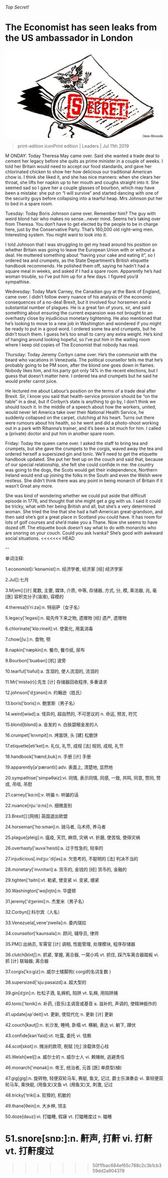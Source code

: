 ###### Top Secret!

# The Economist has seen leaks from the US ambassador in London 

![image](images/20190713_LDD002_0.jpg) 

> print-edition iconPrint edition | Leaders | Jul 11th 2019 

M ONDAY: Today Theresa May came over. Said she wanted a trade deal to cement her legacy before she quits as prime minister in a couple of weeks. I told her Britain would need to accept our food standards, and gave her chlorinated chicken to show her how delicious our traditional American chow is. I think she liked it, and she has nice manners: when she clears her throat, she lifts her napkin up to her mouth and coughs straight into it. She seemed sad so I gave her a couple glasses of bourbon, which may have been a mistake: she put on “I will survive” and started dancing with one of the security guys before collapsing into a tearful heap. Mrs Johnson put her to bed in a spare room. 

Tuesday: Today Boris Johnson came over. Remember him? The guy with weird blond hair who makes no sense…never mind. Seems he’s taking over from Theresa. You don’t have to get elected by the people to be in charge here, just by the Conservative Party. That’s 160,000 old right-wing men. Interesting system. You might want to look into it. 

I told Johnson that I was struggling to get my head around his position on whether Britain was going to leave the European Union with or without a deal. He muttered something about “having your cake and eating it”, so I ordered tea and crumpets, as the State Department’s British etiquette handbook recommends. He polished them off, saying he hadn’t had a square meal in weeks, and asked if I had a spare room. Apparently he’s had woman trouble, so I’ve put him up for a few days. I figured you’d sympathise. 

Wednesday: Today Mark Carney, the Canadian guy at the Bank of England, came over. I didn’t follow every nuance of his analysis of the economic consequences of a no-deal Brexit, but it involved four horsemen and a substantial number of plagues. He is a great fan of yours, sir, and said something about ensuring the current expansion was not brought to an overhasty close by injudicious monetary tightening. He also mentioned that he’s looking to move to a new job in Washington and wondered if you might be ready to put in a good word. I ordered some tea and crumpets, but he didn’t touch them. I guess he’s too small to carry any extra weight. He’s kind of hanging around looking hopeful, so I’ve put him in the waiting room where I keep old copies of The Economist that nobody has read. 

Thursday: Today Jeremy Corbyn came over. He’s the communist with the beard who vacations in Venezuela. The political counsellor tells me that he’s probably going to be PM soon, after the blond one goes down in flames. Nobody likes him, and his party got only 14% in the recent elections, but I guess that doesn’t matter here. I ordered tea and crumpets but he said he would prefer carrot juice. 

He lectured me about Labour’s position on the terms of a trade deal after Brexit. Sir, I know you said that health-service provision should be “on the table” in a deal, but if Corbyn’s state is anything to go by, I don’t think we should touch it. In the middle of a speech about how the workers, united, would never let America take over their National Health Service, he suddenly collapsed on the carpet, clutching at his heart. Turns out there were rumours about his health, so he went and did a photo-shoot working out in a park with Rihanna’s trainer, and it’s been a bit much for him. I called a (private) doctor and put him in another spare room. 

Friday: Today the queen came over. I asked the staff to bring tea and crumpets, but she gave the crumpets to the corgis, waved away the tea and ordered herself a supersized gin and tonic. We’ll need to get the etiquette handbook updated. She put her feet up on the couch and said that, because of our special relationship, she felt she could confide in me: the country was going to the dogs, the Scots would get their independence, Northern Ireland would end up joining the folks in the South and even the Welsh were restless. She didn’t think there was any point in being monarch of Britain if it wasn’t Great any more. 

She was kind of wondering whether we could put aside that difficult episode in 1776, and thought that she might get a gig with us. I said it could be tricky, what with her being British and all, but she’s a very determined woman. She tried the line that she had a half-American great-grandson, and then said she’s got a great place in Scotland you could have. It has room for lots of golf courses and she’d make you a Thane. Now she seems to have dozed off. The etiquette book doesn’t say what to do with monarchs who are snoring on your couch. Could you ask Ivanka? She’s good with awkward social situations. 
<<<<<<< HEAD

-- 

 单词注释:

1.economist[i:'kɒnәmist]:n. 经济学者, 经济家 [经] 经济学家 

2.Jul[]:七月 

3.M[em]:[计] 尾数, 主要, 媒体, 介质, 中等, 存储器, 方式, 分, 模, 乘法器, 兆, 毫 [医] 容积克分子(溶液), 容模的 

4.theresa[ti'ri:zә]:n. 特丽萨（女子名） 

5.legacy['legәsi]:n. 祖先传下来之物, 遗赠物 [经] 遗产, 遗赠物 

6.chlorinate['klɒ:rineit]:vt. 使氯化, 用氯消毒 

7.chow[ʃu:]:n. 食物, 颚 

8.napkin['næpkin]:n. 餐巾, 餐巾纸, 尿布 

9.Bourbon['buәbәn]:[机] 波旁 

10.tearful['tiәful]:a. 含泪的, 使人流泪的, 流泪的 

11.Mr['mistә(r)]:先生 [计] 存储器回收程序, 多重请求 

12.johnson['dʒɔnsn]:n. 约翰逊（姓氏） 

13.boris['bɔris]:n. 鲍里斯（男子名） 

14.weird[wiәd]:a. 怪异的, 超自然的, 不可思议的 n. 命运, 预言, 符咒 

15.blond[blɒnd]:a. 金发的 n. 白肤碧眼金发的人 

16.crumpet['krʌmpit]:n. 烤面饼, 头 [建] 松脆饼 

17.etiquette[eti'ket]:n. 礼仪, 礼节, 成规 [法] 规则, 成规, 礼节 

18.handbook['hænd,buk]:n. 手册 [计] 手册 

19.apparently[ә'pærәntli]:adv. 表面上, 清楚地, 显然地 

20.sympathise['simpәθaiz]:vi. 同情, 表示同情, 同感, 一致, 共鸣, 同意, 赞同, 赞成, 吊唁, 吊慰 

21.carney['kɑ:ni]:v. 哄骗 n. 哄骗的话 

22.nuance[nju:'ɑ:ns]:n. 细微差别 

23.Brexit[]:[网络] 英国退出欧盟 

24.horseman['hɒ:smәn]:n. 骑马者, 马术师, 养马者 

25.plague[pleig]:n. 瘟疫, 天罚, 麻烦, 灾祸 vt. 折磨, 使苦恼, 使得灾祸 

26.overhasty['әuvә'heisti]:a. 过于性急的, 轻率的 

27.injudicious[.indʒu:'diʃәs]:a. 欠思考的, 不聪明的 [法] 判决不当的 

28.monetary['mʌnitәri]:a. 货币的, 金钱的 [经] 货币的, 金融的 

29.tighten['taitn]:vt. 勒紧, 使变紧 vi. 变紧, 绷紧 

30.Washington['wɒʃiŋtn]:n. 华盛顿 

31.jeremy['dʒerimi]:n. 杰里米（男子名） 

32.Corbyn[]:科尔宾（人名） 

33.Venezuela[,vene'zweilә]:n. 委内瑞拉 

34.counsellor['kaunsәlә]:n. 顾问, 辅导员, 律师 

35.PM[]:出纳员, 军需官 [计] 调相, 性能管理, 处理模块, 程序存储器 

36.clutch[klʌtʃ]:n. 抓紧, 掌握, 离合器, 一窝小鸡 vt. 抓住, 踩汽车离合器踏板 vi. 抓 [计] 联轴器; 离合器 

37.corgis[ˈkɔ:ɡiz]:n. 威尔士矮脚狗( corgi的名词复数 ) 

38.supersized['sju:pəsaizd]:a. 超大型的 

39.gin[dʒin]:n. 杜松子酒, 轧棉机, 陷阱 vt. 轧棉, 用陷阱捕 

40.tonic['tɒnik]:n. 补药, (音乐)主调音或基音 a. 滋补的, 声调的, 使精神振作的 

41.update[ʌp'deit]:vt. 更新, 使现代化 n. 更新 [计] 更新 

42.couch[kautʃ]:n. 长沙发, 睡椅, 卧榻 vt. 横躺, 表达 vi. 躺下, 蹲伏 

43.confide[kәn'faid]:vt. 吐露, 委托 vi. 信赖 

44.scot[skɒt]:n. 摊派的款项, 税赋 [化] 涂载体空心柱 

45.Welsh[welʃ]:a. 威尔士的 n. 威尔士人 vi. 赖赌帐, 逃避责任 

46.monarch['mɒnәk]:n. 帝王, 统治者, 元首 [医] 单原型(植) 

47.gig[gig]:n. 旋转物, 轻便双轮马车, 赛艇, 鱼叉, 记过, 爵士乐演奏会 vi. 乘轻便双轮马车, 乘快艇, (用鱼叉)叉鱼 vt. (用鱼叉)叉, 刺激, 记过 

48.tricky['triki]:a. 狡猾的, 机敏的 

49.thane[θein]:n. 大乡绅, 领主 

50.doze[dәuz]:vi. 打瞌睡, 假寐 vt. 打瞌睡度过 n. 瞌睡 

51.snore[snɒ:]:n. 鼾声, 打鼾 vi. 打鼾 vt. 打鼾度过 
=======
>>>>>>> 50f1fbac684ef65c788c2c3b1cb359dd2a904378

